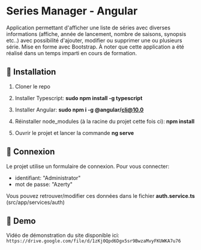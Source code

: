 # Series Manager - Angular

Application permettant d'afficher une liste de séries avec diverses informations (affiche, année de lancement, nombre de saisons, synopsis etc..) avec possibilité d'ajouter, modifier ou supprimer une ou plusieurs série. Mise en forme avec Bootstrap.
À noter que cette application a été réalisé dans un temps imparti en cours de formation.

## 🚀 Installation

1. Cloner le repo

2. Installer Typescript: **sudo npm install -g typescript**

3. Installer Angular: **sudo npm i -g @angular/cli@10.0**

4. Réinstaller node_modules (à la racine du projet cette fois ci): **npm install**

5. Ouvrir le projet et lancer la commande **ng serve**

## 🧐 Connexion

Le projet utilise un formulaire de connexion. Pour vous connecter:

- identifiant: "Administrator"
- mot de passe: "Azerty"

Vous pouvez retrouver/modifier ces données dans le fichier **auth.service.ts** (src/app/services/auth)

## 💫 Demo

Vidéo de démonstration du site disponible ici:
`https://drive.google.com/file/d/1zKj0Qpd6Dgx5sr9BwzaMvyFKUWKA7u76`